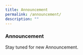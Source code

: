```yaml
---
title: Announcement
permalink: /announcement/
description: ""
---
```

### Announcement

Stay tuned for new Announcement.